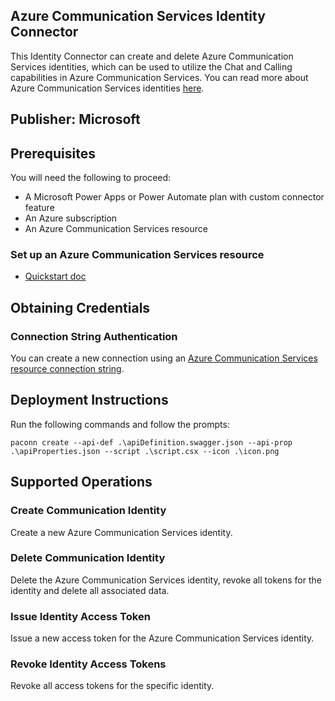 ## Azure Communication Services Identity Connector

This Identity Connector can create and delete Azure Communication Services identities, which can be used to utilize the Chat and Calling capabilities in Azure Communication Services. You can read more about Azure Communication Services identities [here](https://docs.microsoft.com/en-us/rest/api/communication/communicationidentity/communication-identity).

## Publisher: Microsoft

## Prerequisites

You will need the following to proceed:
* A Microsoft Power Apps or Power Automate plan with custom connector feature
* An Azure subscription
* An Azure Communication Services resource

### Set up an Azure Communication Services resource

- [Quickstart doc](https://review.docs.microsoft.com/en-us/azure/communication-services/quickstarts/create-communication-resource?branch=pr-en-us-192537&tabs=windows&pivots=platform-azp)

## Obtaining Credentials

### Connection String Authentication

You can create a new connection using an [Azure Communication Services resource connection string](https://docs.microsoft.com/en-us/azure/communication-services/quickstarts/create-communication-resource?tabs=windows&pivots=platform-azp#access-your-connection-strings-and-service-endpoints).

## Deployment Instructions

Run the following commands and follow the prompts:

```paconn
paconn create --api-def .\apiDefinition.swagger.json --api-prop .\apiProperties.json --script .\script.csx --icon .\icon.png
```

## Supported Operations

### Create Communication Identity 
Create a new Azure Communication Services identity.

### Delete Communication Identity 
Delete the Azure Communication Services identity, revoke all tokens for the identity and delete all associated data.

### Issue Identity Access Token 
Issue a new access token for the Azure Communication Services identity.

### Revoke Identity Access Tokens 
Revoke all access tokens for the specific identity.



